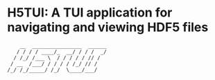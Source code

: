 # H5TUI: A TUI application for navigating and viewing HDF5 files
```
    __  ________________  ______
   / / / / ____/_  __/ / / /  _/
  / /_/ /___ \  / / / / / // /
 / __  /___/ / / / / /_/ // /
/_/ /_/_____/ /_/  \____/___/
```
